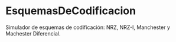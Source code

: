 EsquemasDeCodificacion
======================

Simulador de esquemas de codificación: NRZ, NRZ-I, Manchester y Machester Diferencial.